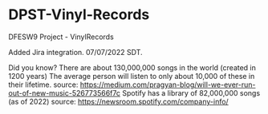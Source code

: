 # DPST-Vinyl-Records
DFESW9 Project - VinylRecords

Added Jira integration. 07/07/2022 SDT.

Did you know?
There are about 130,000,000 songs in the world (created in 1200 years)
The average person will listen to only about 10,000 of these in their lifetime. source: https://medium.com/pragyan-blog/will-we-ever-run-out-of-new-music-526773566f7c
Spotify has a library of 82,000,000 songs (as of 2022) source: https://newsroom.spotify.com/company-info/
